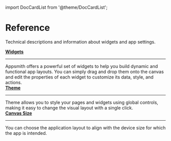
import DocCardList from '@theme/DocCardList';

# Reference

Technical descriptions and information about widgets and app settings.




<div class="containerGridSampleApp">
  <div class="containerColumnSampleApp columnGrid column-one">
        <div class="containerCol">
            <a href="/reference/widgets"><strong>Widgets</strong></a>
        </div> <hr/>
        <div class="containerDescription">Appsmith offers a powerful set of widgets to help you build dynamic and functional app layouts. You can simply drag and drop them onto the canvas and edit the properties of each widget to customize its data, style, and actions.</div>
    </div>
    <div class="containerColumnSampleApp columnGrid column-two">
        <div class="containerCol">
           <a href="/core-concepts/building-ui/designing-an-application/app-theming"><strong>Theme</strong></a>
        </div><hr/>
        <div class="containerDescription">Theme allows you to style your pages and widgets using global controls, making it easy to change the visual layout with a single click. </div>
    </div>
</div>


<div class="containerGridSampleApp">
    <div class="containerColumnSampleApp columnGrid column-one">
        <div class="containerCol">
                <a href="/core-concepts/building-ui/designing-an-application/application-layout"><strong>Canvas Size</strong></a>
        </div> <hr/>
        <div class="containerDescription">You can choose the application layout to align with the device size for which the app is intended. </div>
    </div>
     <div class="columnGrid column-two" style={{margin: "10px"}}>
    </div>
</div>

